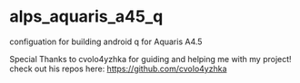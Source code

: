 # alps_aquaris_a45_q
configuation for building android q for Aquaris A4.5

Special Thanks to cvolo4yzhka for guiding and helping me with my project!
check out his repos here: https://github.com/cvolo4yzhka
